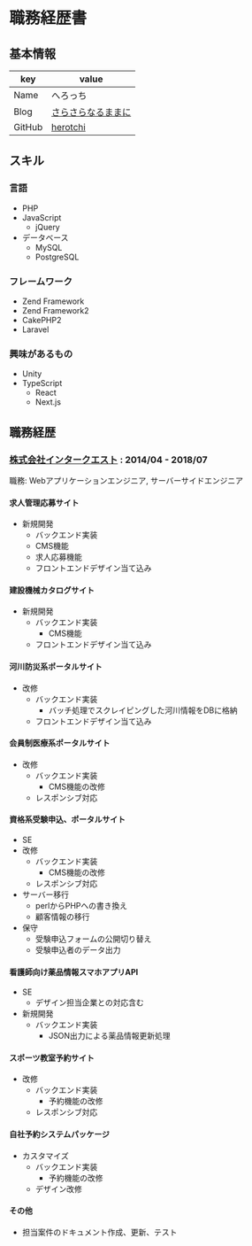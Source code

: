 # 職務経歴書

## 基本情報

|key|value|
|---|-----|
|Name|へろっち|
|Blog|[さらさらなるままに](https://1944yamao-ka.sakura.ne.jp/)|
|GitHub|[herotchi](https://github.com/herotchi)|


## スキル
### 言語
- PHP
- JavaScript
  - jQuery
- データベース
  - MySQL
  - PostgreSQL

### フレームワーク

- Zend Framework
- Zend Framework2
- CakePHP2
- Laravel

### 興味があるもの

- Unity
- TypeScript
  - React
  - Next.js

## 職務経歴

### [株式会社インタークエスト](https://www.iqnet.co.jp/) : 2014/04 - 2018/07

職務: Webアプリケーションエンジニア, サーバーサイドエンジニア

#### 求人管理応募サイト
- 新規開発
  - バックエンド実装
   - CMS機能
   - 求人応募機能
  - フロントエンドデザイン当て込み

#### 建設機械カタログサイト
- 新規開発
  - バックエンド実装
    - CMS機能
  - フロントエンドデザイン当て込み

#### 河川防災系ポータルサイト
- 改修
  - バックエンド実装
    - バッチ処理でスクレイピングした河川情報をDBに格納
  - フロントエンドデザイン当て込み

#### 会員制医療系ポータルサイト
- 改修
  - バックエンド実装
    - CMS機能の改修
  - レスポンシブ対応

#### 資格系受験申込、ポータルサイト
- SE
- 改修
  - バックエンド実装
    - CMS機能の改修
  - レスポンシブ対応
- サーバー移行
  - perlからPHPへの書き換え
  - 顧客情報の移行
- 保守
  - 受験申込フォームの公開切り替え
  - 受験申込者のデータ出力

#### 看護師向け薬品情報スマホアプリAPI
- SE
  - デザイン担当企業との対応含む
- 新規開発
  - バックエンド実装
    - JSON出力による薬品情報更新処理

#### スポーツ教室予約サイト
- 改修
  - バックエンド実装
    - 予約機能の改修
  - レスポンシブ対応

#### 自社予約システムパッケージ
- カスタマイズ
  - バックエンド実装
    - 予約機能の改修
  - デザイン改修

#### その他
- 担当案件のドキュメント作成、更新、テスト